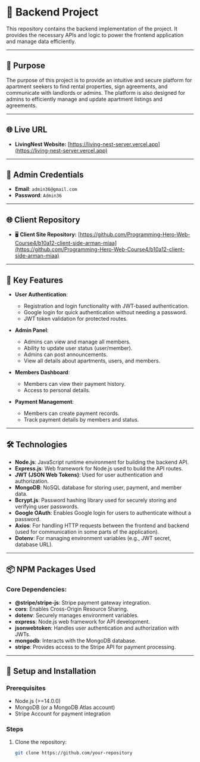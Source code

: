 # 🚀 Backend Project  

This repository contains the backend implementation of the project. It provides the necessary APIs and logic to power the frontend application and manage data efficiently.

---

## 🚀 Purpose

The purpose of this project is to provide an intuitive and secure platform for apartment seekers to find rental properties, sign agreements, and communicate with landlords or admins. The platform is also designed for admins to efficiently manage and update apartment listings and agreements.

---

## 🌐 Live URL

- **LivingNest Website:** [https://living-nest-server.vercel.app](https://living-nest-server.vercel.app)

---

## 👤 Admin Credentials

- **Email**: `admin36@gmail.com`  
- **Password**: `Admin36`

---

## 🌐 Client Repository

- 🖥️ **Client Site Repository:** [https://github.com/Programming-Hero-Web-Course4/b10a12-client-side-arman-miaa](https://github.com/Programming-Hero-Web-Course4/b10a12-client-side-arman-miaa)

---

## 🔑 Key Features

- **User Authentication**:  
  - Registration and login functionality with JWT-based authentication.  
  - Google login for quick authentication without needing a password.  
  - JWT token validation for protected routes.

- **Admin Panel**:  
  - Admins can view and manage all members.  
  - Ability to update user status (user/member).  
  - Admins can post announcements.  
  - View all details about apartments, users, and members.

- **Members Dashboard**:  
  - Members can view their payment history.  
  - Access to personal details.

- **Payment Management**:  
  - Members can create payment records.  
  - Track payment details by members and status.

---

## 🛠️ Technologies

- **Node.js**: JavaScript runtime environment for building the backend API.  
- **Express.js**: Web framework for Node.js used to build the API routes.  
- **JWT (JSON Web Tokens)**: Used for user authentication and authorization.  
- **MongoDB**: NoSQL database for storing user, payment, and member data.  
- **Bcrypt.js**: Password hashing library used for securely storing and verifying user passwords.  
- **Google OAuth**: Enables Google login for users to authenticate without a password.  
- **Axios**: For handling HTTP requests between the frontend and backend (used for communication in some parts of the application).  
- **Dotenv**: For managing environment variables (e.g., JWT secret, database URL).

---

## 📦 NPM Packages Used

### Core Dependencies:

- **@stripe/stripe-js**: Stripe payment gateway integration.  
- **cors**: Enables Cross-Origin Resource Sharing.  
- **dotenv**: Securely manages environment variables.  
- **express**: Node.js web framework for API development.  
- **jsonwebtoken**: Handles user authentication and authorization with JWTs.  
- **mongodb**: Interacts with the MongoDB database.  
- **stripe**: Provides access to the Stripe API for payment processing.

---

## 🔑 Setup and Installation

### Prerequisites

- Node.js (>=14.0.0)
- MongoDB (or a MongoDB Atlas account)
- Stripe Account for payment integration

### Steps

1. Clone the repository:
   ```bash
   git clone https://github.com/your-repository
